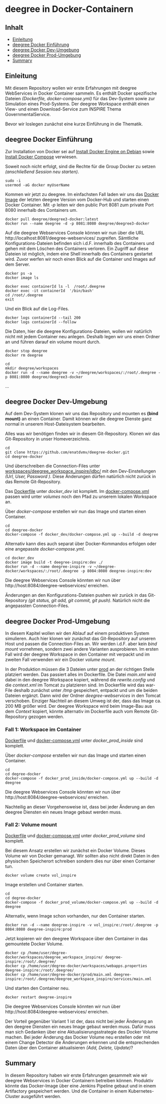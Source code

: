 #

deegree in Docker-Containern
============================

## Inhalt
* [Einleitung](#einleitung)
* [deegree Docker Einführung](#deegree-docker-einführung)
* [deegree Docker Dev-Umgebung](#deegree-docker-dev-umgebung)
* [deegree Docker Prod-Umgebung](#deegree-docker-prod-umgebung)
* [Summary](#summary)


## Einleitung
Mit diesem Repository wollen wir erste Erfahrungen mit deegree WebServices in Docker Container sammeln. Es enthält Docker spezifische Dateien *(Dockerfile, docker-compose.yml)* für das Dev-System sowie zur Simulation eines Prod-Systems. Der deegree Workspace enthält einen View- und einen Download-Service zum INSPIRE Thema GovernmentalService.

Bevor wir loslegen zunächst eine kurze Einführung in die Thematik.


## deegree Docker Einführung
Zur Installation von Docker sei auf [Install Docker Engine on Debian](https://docs.docker.com/engine/install/debian/) sowie [Install Docker Compose](https://docs.docker.com/compose/install/) verwiesen.

Soweit noch nicht erfolgt, sind die Rechte für die Group Docker zu setzen *(anschließend Session neu starten)*.
```
sudo -i
usermod -aG docker myUserName
```

Kommen wir jetzt zu deegree. Im einfachsten Fall laden wir uns das [Docker Image](https://hub.docker.com/r/deegree/deegree3-docker/) der letzten deegree Version vom Docker-Hub und starten einen Docker Container. Mit *-p* leiten wir den public Port 8081 zum private Port 8080 innerhalb des Containers um.
```
docker pull deegree/deegree3-docker:latest
docker run --name deegree -d -p 8081:8080 deegree/deegree3-docker
```
Auf die deegree Webservices Console können wir nun über die URL http://localhost:8081/deegree-webservices/ zugreifen. Sämtliche Konfigurations-Dateien befinden sich i.d.F. innerhalb des Containers und gehen mit dem Löschen des Containers verloren. Ein Zugriff auf diese Dateien ist möglich, indem eine Shell innerhalb des Containers gestartet wird. Zuvor werfen wir noch einen Blick auf die Container und Images auf dem Server.
```
docker ps -a
docker image ls

docker exec containerId ls -l  /root/.deegree
docker exec -it containerId  '/bin/bash'
cd /root/.deegree
exit
```
Und ein Blick auf die Log-Files.
```
docker logs containerId --tail 200
docker logs containerId --follow
```
Die Daten, hier die deegree Konfigurations-Dateien, wollen wir natürlich nicht mit jedem Container neu anlegen. Deshalb legen wir uns einen Ordner an und führen darauf ein volume mount durch.
```
docker stop deegree
docker rm deegree

cd
mkdir deegree/workspaces
docker run -d --name deegree -v ~/deegree/workspaces/:/root/.deegree -p 8081:8080 deegree/deegree3-docker
```
…


## deegree Docker Dev-Umgebung
Auf dem Dev-System klonen wir uns das Repository und mounten es **(bind mount)** an einen Container. Damit können wir die deegree Dienste ganz normal in unserem Host-Dateisystem bearbeiten.

Alles was wir benötigen finden wir in diesem Git-Repository. Klonen wir das Git-Repository in unser Homeverzeichnis.
```
cd
git clone https://github.com/enatdvmv/deegree-docker.git
cd deegree-docker
```
Und überschreiben die Connection-Files unter [workspaces/deegree_workspace_inspire/jdbc/](workspaces/deegree_workspace_inspire/jdbc) mit den Dev-Einstellungen *(Url, User, Password )*. Diese Änderungen dürfen natürlich nicht zurück in das Remote Git-Repository.

Das [Dockerfile](docker_dev/Dockerfile) unter *docker_dev* ist komplett. Im [docker-compose.yml](docker_dev/docker-compose.yml) passen wird unter *volumes* noch den Pfad zu unserem lokalen Workspace an.

Über *docker-compose* erstellen wir nun das Image und starten einen Container.
```
cd
cd deegree-docker
docker-compose -f docker_dev/docker-compose.yml up --build -d deegree
```
Alternativ kann dies auch separat über Docker-Kommandos erfolgen oder eine angepasste *docker-compose.yml*.
```
cd docker_dev
docker image build -t deegree-inspire:dev ./
docker run -d --name deegree-inspire -v ~/deegree-docker/workspaces/:/root/.deegree -p 8084:8080 deegree-inspire:dev
```

Die deegree Webservices Console könnten wir nun über http://host:8084/deegree-webservices/ erreichen.

Änderungen an den Konfigurations-Dateien pushen wir zurück in das Git-Repository *(git status, git add, git commit, git push)*. Natürlich nicht die angepassten Connection-Files.


## deegree Docker Prod-Umgebung
In diesem Kapitel wollen wir den Ablauf auf einem produktiven System simulieren. Auch hier klonen wir zunächst das Git-Repository auf unseren Host und passen die Connection-Files an. Wir werden i.d.F. aber kein *bind mount* vornehmen, sondern zwei andere Varianten ausprobieren. Im ersten Fall wird der deegree Workspace in den Container mit verpackt und im zweiten Fall verwenden wir ein Docker *volume mount*.

In der Produktion müssen die 3 Dateien unter [prod](prod) an der richtigen Stelle platziert werden. Das passiert alles im Dockerfile. Die Datei *main.xml* wird dabei in den deegree Workspace kopiert, während die *rewrite.config* und die *context.xml* im Tomcat zu platzieren sind. Im Dockerfile wird das war-File deshalb zunächst unter */tmp* gespeichert, entpackt und um die beiden Dateien ergänzt. Dann wird der Ordner *deegree-webservices* in den Tomcat verschoben. Einziger Nachteil an diesem Umweg ist der, dass das Image ca. 200 MB größer wird. Der deegree Workspace wird beim Image-Bau aus dem *Context* kopiert, könnte alternativ im Dockerfile auch vom Remote Git-Repository gezogen werden.

### Fall 1: Workspace im Container
[Dockerfile](docker_prod_inside/Dockerfile) und [docker-compose.yml](docker_prod_inside/docker-compose.yml) unter *docker_prod_inside* sind komplett.

Über *docker-compose* erstellen wir nun das Image und starten einen Container.
```
cd
cd degree-docker
docker-compose -f docker_prod_inside/docker-compose.yml up --build -d deegree
```

Die deegree Webservices Console könnten wir nun über http://host:8084/deegree-webservices/ erreichen.

Nachteilig an dieser Vorgehensweise ist, dass bei jeder Änderung an den deegree Diensten ein neues Image gebaut werden muss.


### Fall 2: Volume mount
[Dockerfile](docker_prod_volume/Dockerfile) und [docker-compose.yml](docker_prod_volume/docker-compose.yml) unter *docker_prod_volume* sind komplett.

Bei diesem Ansatz erstellen wir zunächst ein Docker Volume. Dieses Volume wir von Docker gemanagt. Wir sollten also nicht direkt Daten in den physischen Speicherort schreiben sondern dies nur über einen Container tun.
```
docker volume create vol_inspire
```
Image erstellen und Container starten.
```
cd
cd degree-docker
docker-compose -f docker_prod_volume/docker-compose.yml up --build -d deegree
```
Alternativ, wenn Image schon vorhanden, nur den Container starten.
```
docker run -d --name deegree-inspire -v vol_inspire:/root/.deegree -p 8084:8080 deegree-inspire:prod
```
Jetzt kopieren wir den deegree Workspace über den Container in das gemountete Docker Volume.
```
docker cp /home/user/degree-docker/workspaces/deegree_workspace_inspire/ deegree-inspire:/root/.deegree/
docker cp /home/user/degree-docker/workspaces/webapps.properties deegree-inspire:/root/.deegree/
docker cp /home/user/degree-docker/prod/main.xml deegree-inspire:/root/.deegree/deegree_workspace_inspire/services/main.xml
```
Und starten den Container neu.
```
docker restart deegree-inspire
```

Die deegree Webservices Console könnten wir nun über http://host:8084/deegree-webservices/ erreichen.

Der Vorteil gegenüber Variant 1 ist der, dass nicht bei jeder Änderung an den deegree Diensten ein neues Image gebaut werden muss. Dafür muss man sich Gedanken über eine Aktualisierungsstrategie des Docker Volume machen. Bei jeder Änderung das Docker Volume neu erstellen oder mit einem Change Detector die Änderungen erkennen und die entsprechenden Daten über den Container aktualisieren *(Add, Delete, Update)*?


## Summary
In diesem Repository haben wir erste Erfahrungen gesammelt wie wir deegree Webservices in Docker Containern betreiben können. Produktiv könnte das Docker-Image über eine Jenkins Pipeline gebaut und in einem Artifactory gespeichert werden. Und die Container in einem Kubernetes-Cluster ausgeführt werden.
